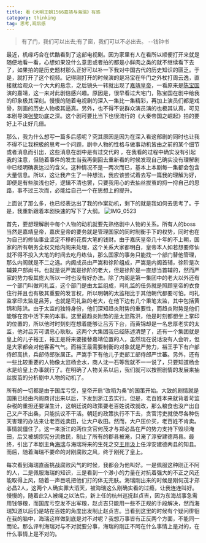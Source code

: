```yaml
---
title: 看《大明王朝1566嘉靖与海瑞》有感
category: thinking
tag: 思考,观后感
---
```


> 有了门，我们可以出去;有了窗，我们可以不必出去。 --钱钟书

最近，机缘巧合在优酷看到了这部电视剧。因为家里有人在看所以顺便打开来就是随便地看一看，心想如果没什么意思或者拍的都是小鲜肉之类的就不继续看下去了，如果拍的是历史题材那么正好可以补一下我对中国古代的历史知识的匮乏。于是，就打开了这个视频。记得刚打开的时候演的是冯宝在午门之外杖打周云逸，直接就给观众一个大大的悬念，之后镜头一转就出现了[嘉靖皇帝](http://baike.baidu.com/item/朱厚熜/2412426)，一看原来是[陈宝国](http://baike.baidu.com/subview/27898/5991996.htm)演的嘉靖，这一来对此剧倍感兴趣。原因是，很早看过大宅门，陈宝国在剧中给我的印象极其深刻。慢慢的随着电视剧的深入一集比一集精彩，再加上演员们都是戏骨，刻画的历史人物极其逼真。另外，也不得不说群众演员演的也极其认真，可见本剧导演[张黎](http://baike.baidu.com/item/张黎/2786610)功底之深。这个剧可要比当下也很流行的《大秦帝国之崛起》拍的要好上不止好几倍。

那么，我为什么想写一篇多后感呢？究其原因是因为在深入看这部剧的同时也让我不得不让我积极的思考一个问题，剧中人物的性格与做事动机皆由之前的某个细节或者消息而引出，这些消息在剧中是有过交代的 ，在我看的过程中确实没有引起我的注意，但随着事件的发生当我再倒回去重新看的时候发现自己确实没有理解剧中已经明确表达过的含义。这种情况不是一两次而已，基本上本剧每一集都会包含大量信息。所以，这让我产生了一种想法，我应该尝试着去写一篇我的理解为好，即便是有些肤浅也好，逻辑不清也罢，只要我用心的去抽丝拔茧的捋一捋自己的思路，事不过三次而，必能给自己一个在思想上的提升。

上面说了那么多，也已经表达出了我的作案动机，剩下的就是我如何去思考了。于是，我重新跟着本剧快速的写下了大纲。
![IMG_0523](https://ooo.0o0.ooo/2017/02/27/58b3030e54da6.jpg)

首先，要想理解剧中每个人物的动机就要先熟络剧中人物的关系。所有人的boss当然是嘉靖皇帝，嘉庆皇帝的要务就是管理国家的同时制衡手下的权势，同时也在为自己的修仙事业坚定不移的花费大笔的钱财。由于嘉庆皇帝几十年的不上朝，国家的所有朝务全权交给内阁来处理，这个关系大家都明白，皇帝本人如若想要修仙就不得不投入大笔的时间去吃丹练仙，那么国家的事务只能找一个部门替他管理，那么内阁就是不二之选。内阁成员由严嵩和徐阶组成，严嵩是内阁首辅，徐阶是次辅兼户部尚书，也就是说严嵩是徐阶的老大，但是徐阶是一直想当首辅的，然而严家的势力极其庞大所以一时也没有好办法。除了内阁是第一集团中的老大以外还有一个部门叫做司礼监，这个部门是由太监组成，司礼监的任务就是照顾皇帝的衣食住行并且也有极其重要的发言权，所以明朝的太监相比于其他朝代都要可怕。司礼监掌印太监是吕芳，也就是司礼监的老大，在他下边有几个秉笔太监，其中包括黄锦和陈洪。由于太监的独特身份，他们深知趋炎附势的重要性，而趋炎附势是他们能够在宫中活下来的本事。这里最趋炎附势的是太监陈洪，他是时刻都想坐上掌印的位置的，所以他时时刻刻在想着能够让吕芳下台，而黄锦却是一名忠厚老实的太监，他对吕芳可谓忠心耿耿。这两个大集团我已经陈述清楚了，还有一个集团就是皇上的儿子裕王，裕王是将来要接替嘉靖位置的人，虽然现在说话没有人会听，但是大家都会对他客客气气。而裕王最需要制衡的对象就是严势力，裕王手下有户部侍郎高拱，兵部侍郎张居正。严嵩手下有他儿子吏部工部侍郎严世蕃。另外，还有一些比较重要的人物像太监杨金水，商人沈一石等我就不一一说了，只要知道杨金水是给皇上办事就行了。在明确了人物关系以后，我们就可以按照剧情的发展来抽丝拔茧的分析剧中人物的动机了。

所有的一切都是由于国库亏空，皇帝开启“改稻为桑”的国策开始。大致的剧情就是国策已经由内阁商讨出来以后，下发到浙江去实行。但是，老百姓本来就背着苛监杂税的重担还要谋生计，这朝廷说的政策要老百姓说改就改，那么粮食也没产出自己又产不出桑，只能抗议不干活。朝廷的政策执行不下去，贪官污吏就使尽各种伤天害理的办法来让老百姓卖田，让大户收田。然而，大户压价买，老百姓不肯卖。事情就僵住了。这一来浙江的两位贪官何茂才与郑必昌在严的势力支持下毁坝淹田，后又被胡宗宪分流救民，制止了所有的郡县被淹，只淹了淳安建德两县。最终，引出了本剧主角[海瑞](http://baike.baidu.com/view/7575.htm)与海瑞将来的生死之交[王用汲](http://baike.baidu.com/link?url=iRK8Y11ou8SvuzdImCsh_9lrijr4YLSmsveWVXr-C9Q4YfxIvhDGDh75Vg1hctstDRrUpqIl4eRtNgyzSp5oriFe9UjaFHALep2g72ZGMkgEmVv6ipBjjAWXmKUh24pW)上任淳安建德两县的知县。而后，随着海瑞不要命的对刚腐败之风，终于刚死了皇上。

每次看到海瑞直面挑战腐败风气的时候，我都会为他叫好。一是佩服这种刚正不阿的人，二是佩服海瑞的知识，三是看到一个渺小的力量在对抗着强大的不正之风还能取得上风，随着一声巨吼把他们打的体无完肤。海瑞刚出来的时候是刚何茂才郑必昌2人，这两个人确实罪大滔天，被海瑞这么刚确实看的过瘾，让我连连叫好。慢慢的，随着此2人被绳之以法后，新上任的杭州巡抚赵贞吉，因为东海战事急需用钱够粮，而国库亏空发不出军粮，赵贞吉只能用一些不正规的手段解决，然而海瑞知道以后仍是站在百姓的角度出发制止赵贞吉。当看到这里的时候有个疑问徘徊在我的脑中，海瑞这样做到底是对不对呢？我想万事皆有正反两个方面，不能同一而论。那么评判海瑞对与不对就要分事，海瑞的刚正不阿在什么事情上是对的，在什么事情上是不对的。

